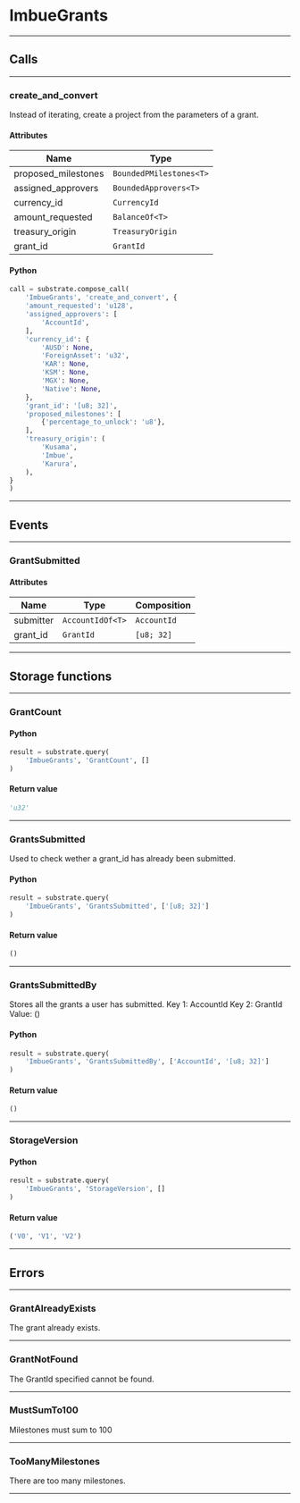 
# ImbueGrants

---------
## Calls

---------
### create_and_convert
Instead of iterating, create a project from the parameters of a grant.
#### Attributes
| Name | Type |
| -------- | -------- | 
| proposed_milestones | `BoundedPMilestones<T>` | 
| assigned_approvers | `BoundedApprovers<T>` | 
| currency_id | `CurrencyId` | 
| amount_requested | `BalanceOf<T>` | 
| treasury_origin | `TreasuryOrigin` | 
| grant_id | `GrantId` | 

#### Python
```python
call = substrate.compose_call(
    'ImbueGrants', 'create_and_convert', {
    'amount_requested': 'u128',
    'assigned_approvers': [
        'AccountId',
    ],
    'currency_id': {
        'AUSD': None,
        'ForeignAsset': 'u32',
        'KAR': None,
        'KSM': None,
        'MGX': None,
        'Native': None,
    },
    'grant_id': '[u8; 32]',
    'proposed_milestones': [
        {'percentage_to_unlock': 'u8'},
    ],
    'treasury_origin': (
        'Kusama',
        'Imbue',
        'Karura',
    ),
}
)
```

---------
## Events

---------
### GrantSubmitted
#### Attributes
| Name | Type | Composition
| -------- | -------- | -------- |
| submitter | `AccountIdOf<T>` | ```AccountId```
| grant_id | `GrantId` | ```[u8; 32]```

---------
## Storage functions

---------
### GrantCount

#### Python
```python
result = substrate.query(
    'ImbueGrants', 'GrantCount', []
)
```

#### Return value
```python
'u32'
```
---------
### GrantsSubmitted
 Used to check wether a grant_id has already been submitted.

#### Python
```python
result = substrate.query(
    'ImbueGrants', 'GrantsSubmitted', ['[u8; 32]']
)
```

#### Return value
```python
()
```
---------
### GrantsSubmittedBy
 Stores all the grants a user has submitted.
 Key 1: AccountId
 Key 2: GrantId
 Value: ()

#### Python
```python
result = substrate.query(
    'ImbueGrants', 'GrantsSubmittedBy', ['AccountId', '[u8; 32]']
)
```

#### Return value
```python
()
```
---------
### StorageVersion

#### Python
```python
result = substrate.query(
    'ImbueGrants', 'StorageVersion', []
)
```

#### Return value
```python
('V0', 'V1', 'V2')
```
---------
## Errors

---------
### GrantAlreadyExists
The grant already exists.

---------
### GrantNotFound
The GrantId specified cannot be found.

---------
### MustSumTo100
Milestones must sum to 100

---------
### TooManyMilestones
There are too many milestones.

---------